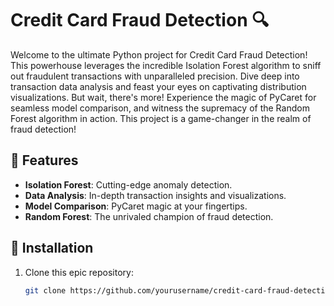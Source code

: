 # Credit Card Fraud Detection 🔍

Welcome to the ultimate Python project for Credit Card Fraud Detection! This powerhouse leverages the incredible Isolation Forest algorithm to sniff out fraudulent transactions with unparalleled precision. Dive deep into transaction data analysis and feast your eyes on captivating distribution visualizations. But wait, there's more! Experience the magic of PyCaret for seamless model comparison, and witness the supremacy of the Random Forest algorithm in action. This project is a game-changer in the realm of fraud detection!

## 🌟 Features
- **Isolation Forest**: Cutting-edge anomaly detection.
- **Data Analysis**: In-depth transaction insights and visualizations.                    
- **Model Comparison**: PyCaret magic at your fingertips.
- **Random Forest**: The unrivaled champion of fraud detection.

## 🚀 Installation

1. Clone this epic repository:
   ```bash
   git clone https://github.com/yourusername/credit-card-fraud-detection.git


